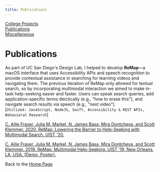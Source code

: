 ```yaml
---
title: Publications
---
```

[College Projects](../college_projects/college_projects.md)  
[Publications](/publications.md)  
[Miscellaneous](../miscellaneous/miscellaneous.md)  


# Publications

As part of UC San Diego's Design Lab, I helped to develop **ReMap**—a macOS interface that uses Accessibility APIs and speech recognition to provide contextual assistance in searching for learning videos and navigating them. The previous iteration of ReMap only allowed for textual search, so by incorporating multimodal interaction we aimed to make in-task help-seeking easier and faster. Users can speak search queries, add application-specific terms deictically (e.g., "how to erase this"), and navigate search results via speech (e.g., "next video").<br/>
[`Utilized: JavaScript, NodeJS, Swift, Accessibility & REST APIs, Behavioral Research`]

[C. Ailie Fraser, Julia M. Markel, N. James Basa, Mira Dontcheva, and Scott Klemmer. 2020. ReMap: Lowering the Barrier to Help-Seeking with Multimodal Search. UIST '20.](https://dl.acm.org/doi/10.1145/3379337.3415592)

[C. Ailie Fraser, Julia M. Markel, N. James Basa, Mira Dontcheva, and Scott Klemmer. 2019. ReMap: Multimodal Help-Seeking. UIST '19, New Orleans, LA, USA. (Demo, Poster).](https://dl.acm.org/doi/abs/10.1145/3332167.3356884)



Back to the [Home Page](/)
